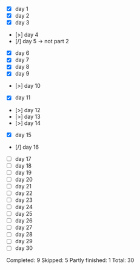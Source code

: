 - [x] day 1
- [x] day 2
- [x] day 3
- [>] day 4
- [/] day 5 -> not part 2
- [x] day 6
- [x] day 7
- [x] day 8
- [x] day 9
- [>] day 10
- [x] day 11
- [>] day 12
- [>] day 13
- [>] day 14
- [x] day 15
- [/] day 16
- [ ] day 17
- [ ] day 18
- [ ] day 19
- [ ] day 20
- [ ] day 21
- [ ] day 22
- [ ] day 23
- [ ] day 24
- [ ] day 25
- [ ] day 26
- [ ] day 27
- [ ] day 28
- [ ] day 29
- [ ] day 30

Completed: 9
Skipped: 5
Partly finished: 1
Total: 30
